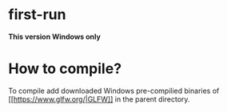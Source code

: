 # first-run

**This version Windows only**

# How to compile?

To compile add downloaded Windows pre-compilied binaries of [[https://www.glfw.org/|GLFW]] in the parent directory.
